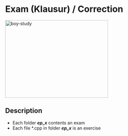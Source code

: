 # Exam (Klausur) / Correction

<img src="./.img/boy-study.gif" width="330" height="250" alt="boy-study"/>

## Description

<ul>
  <li>Each folder <b><i>ep_x</i></b> contents an exam</li>
  <li>Each file *.cpp in folder <b><i>ep_x</i></b> is an exercise</li>
</ul>
